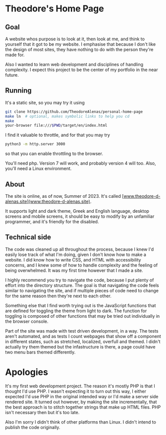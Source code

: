 # Theodore's Home Page

## Goal

A website whos purpose is to look at it,
then look at me, and think to yourself that
it got to be my website. I emphasise that
because I don't like the design of most sites,
they have nothing to do with the person
they're made for.

Also I wanted to learn web development and
disciplines of handling complexity.
I expect this project to be the center of
my portfolio in the near future.

## Running

It's a static site, so you may try it using
```sh
git clone https://github.com/TheodoreAlenas/personal-home-page
make ln  # optional, makes symbolic links to help you cd
make
your-browser file:///$PWD/target/en/index.html
```

I find it valuable to throttle, and for that you may try
```sh
python3 -m http.server 3000
```
so that you can enable throttling to the browser.

You'll need php. Version 7 will work,
and probably version 4 will too.
Also, you'll need a Linux environment.

## About

The site is online, as of now, Summer of 2023. It's called
[www.theodore-d-alenas.site](www.theodore-d-alenas.site).

It supports light and dark theme,
Greek and English language,
desktop screens and mobile screens,
it should be easy to modify by an unfamiliar programmer,
and it's friendly for the disabled.

## Technical side

The code was cleaned up all throughout the process,
because I knew I'd easily lose track of what I'm doing,
given I don't know how to make a website.
I did know how to write CSS,
and HTML with accessibility concerns,
and I knew some of how to handle complexity
and the feeling of being overwhelmed.
It was my first time however that I made a site.

I highly recommend you try to navigate the code,
because I put plenty of effort into the directory structure.
The goal is that navigating the code feels similar
to navigating the site,
and if multiple pieces of code need to change for
the same reason then they're next to each other.

Something else that I find worth trying out is the
JavaScript functions that are defined for
toggling the theme from light to dark.
The function for toggling is composed of other functions
that may be tried out individually in the browser console.

Part of the site was made with test driven development,
in a way. The tests aren't automated, and as tests
I count webpages that show off a component in different
states, such as stretched, localized, overfull
and themed. I didn't actually try them themed
but the infastructure is there, a page could have
two menu bars themed differently.

# Apologies

It's my first web development project.
The reason it's mostly PHP is that I thought I'd use PHP.
I wasn't expecting it to turn out this way,
I either expected I'd use PHP in the original intended way
or I'd make a server side rendered site.
It turned out however, by making the site incrementally,
that the best approach is to stitch together strings
that make up HTML files. PHP isn't necessary then
but it's too late.

Also I'm sorry I didn't think
of other platforms than Linux.
I didn't intend to publish the code originally.
